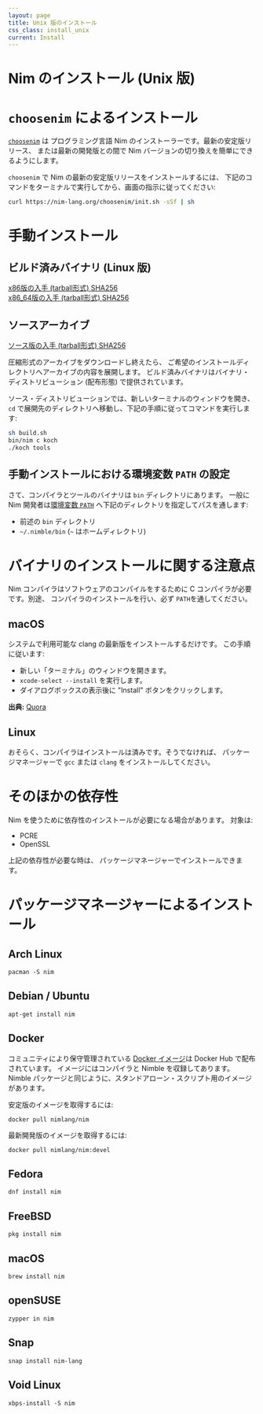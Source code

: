 ```yaml
---
layout: page
title: Unix 版のインストール
css_class: install_unix
current: Install
---
```


<h1 class="text-centered page-title main-heading">Nim のインストール (Unix 版)</h1>

# ``choosenim`` によるインストール

[``choosenim``](https://github.com/dom96/choosenim#choosenim) は
プログラミング言語 Nim のインストーラーです。最新の安定版リリース、
または最新の開発版との間で Nim 
バージョンの切り換えを簡単にできるようにします。

``choosenim`` で Nim の最新の安定版リリースをインストールするには、
下記のコマンドをターミナルで実行してから、画面の指示に従ってください:

```bash
curl https://nim-lang.org/choosenim/init.sh -sSf | sh
```

# 手動インストール

## ビルド済みバイナリ (Linux 版)

<div class="center">
  <a href="{{ site.baseurl }}/download/nim-{{ site.nim_version }}-linux_x32.tar.xz"
    class="pure-button pure-button-primary download-button">
    <i class="fa fa-file-archive-o" aria-hidden="true"></i>
    x86版の入手 (tarball形式)
  </a>
  <a href="{{ site.baseurl }}/download/nim-{{ site.nim_version }}-linux_x32.tar.xz.sha256"
    class="pure-button">
    <i class="fa fa-file-text-o" aria-hidden="true"></i>
    SHA256
  </a>
</div>

<div class="center">
  <a href="{{ site.baseurl }}/download/nim-{{ site.nim_version }}-linux_x64.tar.xz"
    class="pure-button pure-button-primary download-button">
    <i class="fa fa-file-archive-o" aria-hidden="true"></i>
    x86_64版の入手 (tarball形式)
  </a>
  <a href="{{ site.baseurl }}/download/nim-{{ site.nim_version }}-linux_x64.tar.xz.sha256"
    class="pure-button">
    <i class="fa fa-file-text-o" aria-hidden="true"></i>
    SHA256
  </a>
</div>

## ソースアーカイブ

<div class="center">
  <a href="{{ site.baseurl }}/download/nim-{{ site.nim_version }}.tar.xz"
    class="pure-button pure-button-primary download-button">
    <i class="fa fa-file-archive-o" aria-hidden="true"></i>
    ソース版の入手 (tarball形式)
  </a>
  <a href="{{ site.baseurl }}/download/nim-{{ site.nim_version }}.tar.xz.sha256"
    class="pure-button">
    <i class="fa fa-file-text-o" aria-hidden="true"></i>
    SHA256
  </a>
</div>

圧縮形式のアーカイブをダウンロードし終えたら、
ご希望のインストールディレクトリへアーカイブの内容を展開します。
ビルド済みバイナリはバイナリ・ディストリビューション (配布形態) で提供されています。

ソース・ディストリビューションでは、新しいターミナルのウィンドウを開き、
``cd`` で展開先のディレクトリへ移動し、下記の手順に従ってコマンドを実行します:

```bash
sh build.sh
bin/nim c koch
./koch tools
```

## 手動インストールにおける環境変数 ``PATH`` の設定

さて、コンパイラとツールのバイナリは ``bin`` ディレクトリにあります。
一般に Nim 開発者は[環境変数 ``PATH``](https://en.wikipedia.org/wiki/PATH_(variable))
へ下記のディレクトリを指定してパスを通します:

* 前述の ``bin`` ディレクトリ
* ``~/.nimble/bin`` (``~`` はホームディレクトリ)

# バイナリのインストールに関する注意点

Nim コンパイラはソフトウェアのコンパイルをするために C コンパイラが必要です。別途、
コンパイラのインストールを行い、必ず ``PATH``を通してください。


## macOS

システムで利用可能な clang の最新版をインストールするだけです。
この手順に従います:

* 新しい「ターミナル」のウィンドウを開きます。
* ``xcode-select --install`` を実行します。
* ダイアログボックスの表示後に "Install" ボタンをクリックします。

**出典:** [Quora](https://www.quora.com/How-do-I-successfully-set-up-LLVM-clang-on-Mac-OS-X-El-Capitan/answer/James-McInnes-1?srid=hq2O)

## Linux

おそらく、コンパイラはインストールは済みです。そうでなければ、
パッケージマネージャーで ``gcc`` または ``clang`` をインストールしてください。

# そのほかの依存性

Nim を使うために依存性のインストールが必要になる場合があります。
対象は:

* PCRE
* OpenSSL

上記の依存性が必要な時は、
パッケージマネージャーでインストールできます。

# パッケージマネージャーによるインストール

## Arch Linux

```
pacman -S nim
```

## Debian / Ubuntu

```
apt-get install nim
```

## Docker

コミュニティにより保守管理されている [Docker イメージ](https://hub.docker.com/r/nimlang/nim/)は
Docker Hub で配布されています。
イメージにはコンパイラと Nimble を収録してあります。
Nimble パッケージと同じように、スタンドアローン・スクリプト用のイメージがあります。

安定版のイメージを取得するには:

```
docker pull nimlang/nim
```

最新開発版のイメージを取得するには:

```
docker pull nimlang/nim:devel
```

## Fedora

```
dnf install nim
```

## FreeBSD

```
pkg install nim
```

## macOS

```
brew install nim
```

## openSUSE

```
zypper in nim
```

## Snap

```
snap install nim-lang
```

## Void Linux

```
xbps-install -S nim
```
